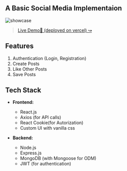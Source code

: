 ## A Basic Social Media Implementaion

![showcase](https://github.com/ashish-um/socialmedia-mern/assets/83769253/96c47896-11b9-46a6-b53a-cf5f1c21a17b)

> <a target="blank" href="https://socialmedia-mern-three.vercel.app/">Live Demo🚀 (deployed on vercel) &#8605;</a>

## Features
1. Authentication (Login, Registration)
2. Create Posts
3. Like Other Posts
4. Save Posts

## Tech Stack

- **Frontend:**
  - React.js
  - Axios (for API calls)
  - React Cookie(for Autorization)
  - Custom UI with vanilla css

- **Backend:**
  - Node.js
  - Express.js
  - MongoDB (with Mongoose for ODM)
  - JWT (for authentication)
